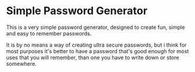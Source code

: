 
# Simple Password Generator

This is a very simple password generator, designed to create fun, simple and easy to remember passwords.

It is by no means a way of creating ultra secure passwords, but i think for most purposes it's better to have a password that's good enough for most uses that you will remember, than one you have to write down or store somewhere.

